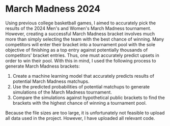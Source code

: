 # March Madness 2024

Using previous college basketball games, I aimed to accurately pick the results of the 2024 Men's and Women's March Madness tournament. However, creating a successful March Madness bracket involves much more than simply selecting the team with the best chance of winning. Many competitors will enter their bracket into a tournament pool with the sole objective of finishing as a top entry against potentially thousands of competitors' bracket entries. Thus, one must accurately predict upsets in order to win their pool. With this in mind, I used the following process to generate March Madness brackets: 

1. Create a machine learning model that accurately predicts results of potential March Madness matchups. 
2. Use the predicted probabilities of potential matchups to generate simulations of the March Madness tournament. 
3. Compare the simulations against hypothetical public brackets to find the brackets with the highest chance of winning a tournament pool. 

Because the file sizes are too large, it is unfortunately not feasible to upload all data used in the project. However, I have uploaded all relevant code. 

